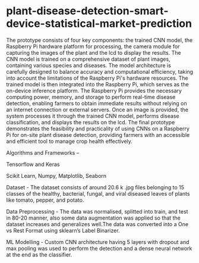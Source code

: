 # plant-disease-detection-smart-device-statistical-market-prediction
The prototype consists of four key components: the trained CNN model, the Raspberry Pi hardware
platform for processing, the camera module for capturing the images of the plant and the lcd to
display the results. The CNN model is trained on a comprehensive dataset of plant images, containing
various species and diseases. The model architecture is carefully designed to balance accuracy and
computational efficiency, taking into account the limitations of the Raspberry Pi's hardware resources.
The trained model is then integrated into the Raspberry Pi, which serves as the on-device inference
platform. The Raspberry Pi provides the necessary computing power, memory, and storage to perform
real-time disease detection, enabling farmers to obtain immediate results without relying on an
internet connection or external servers. Once an image is provided, the system processes it through
the trained CNN model, performs disease classification, and displays the results on the lcd. The final
prototype demonstrates the feasibility and practicality of using CNNs on a Raspberry Pi for on-site
plant disease detection, providing farmers with an accessible and efficient tool to manage crop health
effectively.

Algorithms and Frameworks –

 Tensorflow and Keras
 
 Scikit Learn, Numpy, Matplotlib, Seaborn
 
Dataset - The dataset consists of around 20.6 k .jpg files belonging to 15 classes of the healthy,
bacterial, fungal, and viral diseased leaves of plants like tomato, pepper, and potato.

Data Preprocessing - The data was normalised, splitted into train, and test in 80-20 manner, also
some data augmentation was applied so that the dataset increases and generalizes well.The data
was converted into a One vs Rest Format using sklearn’s Label Binarizer.

ML Modelling - Custom CNN architecture having 5 layers with dropout and max pooling was used to
perform the detection and a dense neural network at the end as the classifier.
